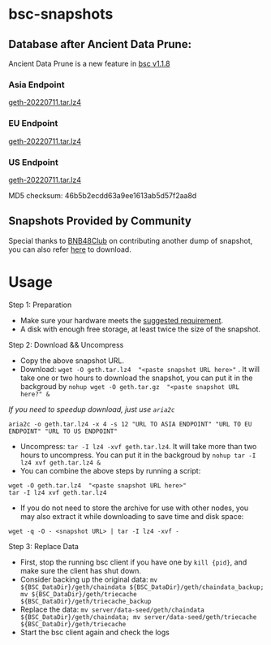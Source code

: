 
# bsc-snapshots


## Database after Ancient Data Prune:

Ancient Data Prune is a new feature in [bsc v1.1.8](https://github.com/binance-chain/bsc/releases/tag/v1.1.8)


### Asia Endpoint


[geth-20220711.tar.lz4
](https://tf-dex-prod-public-snapshot-site1.s3-accelerate.amazonaws.com/geth-20220711.tar.lz4?AWSAccessKeyId=AKIAYINE6SBQPUZDDRRO&Signature=Tl2I9ynw0ze47gkEVf20V8dYuZs%3D&Expires=1660196595
)

### EU Endpoint


[geth-20220711.tar.lz4
](https://tf-dex-prod-public-snapshot.s3-accelerate.amazonaws.com/geth-20220711.tar.lz4?AWSAccessKeyId=AKIAYINE6SBQPUZDDRRO&Signature=BfBD99rjw91ddE2munpOdfOC%2Bwc%3D&Expires=1660196595
)


### US Endpoint


[geth-20220711.tar.lz4
](https://tf-dex-prod-public-snapshot-site3.s3-accelerate.amazonaws.com/geth-20220711.tar.lz4?AWSAccessKeyId=AKIAYINE6SBQPUZDDRRO&Signature=b25KT%2F0gmW9sTNwQKpW3TAcDfZ0%3D&Expires=1660196595
)

MD5 checksum: 46b5b2ecdd63a9ee1613ab5d57f2aa8d



## Snapshots Provided by Community

Special thanks to [BNB48Club](https://twitter.com/bnb48club) on contributing another dump of snapshot, you can also refer [here](https://github.com/BNB48Club/bsc-snapshots) to download.



# Usage 

Step 1: Preparation
- Make sure your hardware meets the [suggested requirement](https://docs.binance.org/smart-chain/developer/fullnode.html).
- A disk with enough free storage, at least twice the size of the snapshot.

Step 2: Download && Uncompress
- Copy the above snapshot URL.
- Download:  `wget -O geth.tar.lz4  "<paste snapshot URL here>"` . It will take one or two hours to download the snapshot, you can put it in the backgroud by `nohup wget -O geth.tar.gz  "<paste snapshot URL here?" &`


*If you need to speedup download, just use `aria2c`*
```
aria2c -o geth.tar.lz4 -x 4 -s 12 "URL TO ASIA ENDPOINT" "URL TO EU ENDPOINT" "URL TO US ENDPOINT"
```


- Uncompress: `tar -I lz4 -xvf geth.tar.lz4`. It will take more than two hours to uncompress. You can put it in the backgroud by `nohup tar -I lz4 xvf geth.tar.lz4 &`
- You can combine the above steps by running a script:
```
wget -O geth.tar.lz4  "<paste snapshot URL here>"
tar -I lz4 xvf geth.tar.lz4
```


- If you do not need to store the archive for use with other nodes, you may also extract it while downloading to save time and disk space:
```
wget -q -O - <snapshot URL> | tar -I lz4 -xvf -
```


Step 3: Replace Data
- First, stop the running bsc client if you have one by `kill {pid}`, and make sure the client has shut down.
- Consider backing up the original data: `mv ${BSC_DataDir}/geth/chaindata ${BSC_DataDir}/geth/chaindata_backup; mv ${BSC_DataDir}/geth/triecache ${BSC_DataDir}/geth/triecache_backup`
- Replace the data: `mv server/data-seed/geth/chaindata ${BSC_DataDir}/geth/chaindata; mv server/data-seed/geth/triecache ${BSC_DataDir}/geth/triecache`
- Start the bsc client again and check the logs

